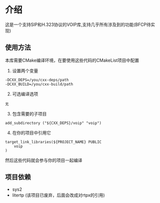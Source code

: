 # 介绍
这是一个支持SIP和H.323协议的VOIP库,支持几乎所有涉及到的功能(BFCP待实现)

## 使用方法
本库需要CMake编译环境，在要使用这些代码的CMakeList项目中配置
1. 设置两个变量
```
-DCXX_DEPS=/you/cxx-deps/path
-DCXX_BUILD=/you/cxx-build/path
```
2. 可选编译选项
```
无
```
3. 包含需要的子项目
```
add_subdirectory ("${CXX_DEPS}/voip" "voip")
```

4. 在你的项目中引用它
```
target_link_libraries(${PROJECT_NAME} PUBLIC
	voip
)
```
然后这些代码就会参与你的项目一起编译


## 项目依赖
- sys2
- litertp (该项目已废弃，后面会改成对rtpx的引用)